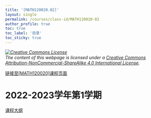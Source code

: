 ```yaml
---
title: '[MATH120020.02]'
layout: single
permalink: /courses/class-id/MATH120020-02
author_profile: true
toc: true
toc_label: '目录'
toc_sticky: true
---
```


<div class='notice--warning'>
	<p><i><a rel='license' href='http://creativecommons.org/licenses/by-nc-sa/4.0/'><img alt='Creative Commons License' style='border-width:0' src='https://i.creativecommons.org/l/by-nc-sa/4.0/88x31.png' /></a><br /> The content of this webpage is licensed under a <a rel='license' href='http://creativecommons.org/licenses/by-nc-sa/4.0/'>Creative Commons Attribution-NonCommercial-ShareAlike 4.0 International License</a>.</i></p>
</div>

<a href='https://fdu-math.github.io/courses/MATH120020'>链接至[MATH120020]课程页面<a>

# 2022-2023学年第1学期

<a href='https://fdu-math.github.io/courses/syllabus/MATH120020.02-2022-2023-1 (Encrypted).pdf'>课程大纲</a>